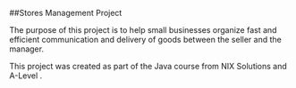 ##Stores Management Project

The purpose of this project is to help small businesses organize fast and efficient 
communication and delivery of goods between the seller and the manager.

This project was created as part of the Java course from NIX Solutions and A-Level .
